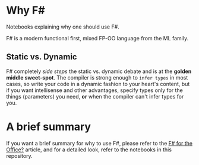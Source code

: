 # Why F#

Notebooks explaining why one should use F#.

F# is a modern functional first, mixed FP-OO language from the ML family.

## Static vs. Dynamic

F# completely *side steps* the static vs. dynamic debate and is at the **golden middle sweet-spot**. The compiler is strong enough to `infer types` in most cases, so write your code in a dynamic fashion to your heart's content, but if you want intellisense and other advantages, specify types only for the things (parameters) you need, **or** when the compiler can't infer types for you.

# A brief summary

If you want a brief summary for why to use F#, please refer to the [F# for the Office?](https://jkone27-3876.medium.com/f-for-the-office-a5077e04e234) article, and for a detailed look, refer to the notebooks in this repository.

